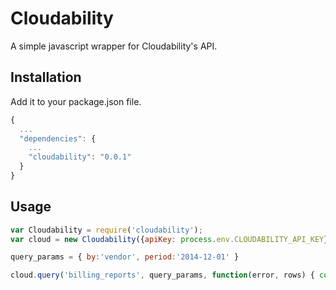 # Cloudability

A simple javascript wrapper for Cloudability's API.

## Installation

Add it to your package.json file.

```javascript
{
  ...
  "dependencies": {
    ...
    "cloudability": "0.0.1"
  }
}
```

## Usage

```javascript
var Cloudability = require('cloudability');
var cloud = new Cloudability({apiKey: process.env.CLOUDABILITY_API_KEY});

query_params = { by:'vendor', period:'2014-12-01' }

cloud.query('billing_reports', query_params, function(error, rows) { console.log(rows) });
 
```

